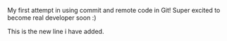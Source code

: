 My first attempt in using commit and remote code in Git!
Super excited to become real developer soon :)

This is the new line i have added.
